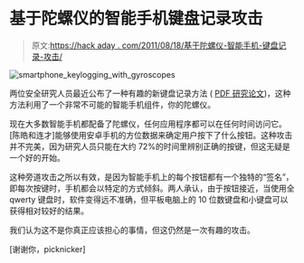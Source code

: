# 基于陀螺仪的智能手机键盘记录攻击

> 原文:[https://hack aday . com/2011/08/18/基于陀螺仪-智能手机-键盘记录-攻击/](https://hackaday.com/2011/08/18/gyroscope-based-smartphone-keylogging-attack/)

![smartphone_keylogging_with_gyroscopes](../Images/760d8688a70a5f2ad0d7a1cc027938cc.png "smartphone_keylogging_with_gyroscopes")

两位安全研究人员最近公布了一种有趣的新键盘记录方法 ( [PDF 研究论文](http://www.cs.ucdavis.edu/~hchen/paper/hotsec11.pdf))，这种方法利用了一个非常不可能的智能手机组件，你的陀螺仪。

现在大多数智能手机都配备了陀螺仪，任何应用程序都可以在任何时间访问它。[陈皓和连才]能够使用安卓手机的方位数据来确定用户按下了什么按钮。这种攻击并不完美，因为研究人员只能在大约 72%的时间里辨别正确的按键，但这无疑是一个好的开始。

这种旁道攻击之所以有效，是因为智能手机上的每个按钮都有一个独特的“签名”，即每次按键时，手机都会以特定的方式倾斜。两人承认，由于按钮接近，当使用全 qwerty 键盘时，软件变得远不准确，但平板电脑上的 10 位数键盘和小键盘可以获得相对较好的结果。

我们认为这不是你真正应该担心的事情，但这仍然是一次有趣的攻击。

[谢谢你，picknicker]